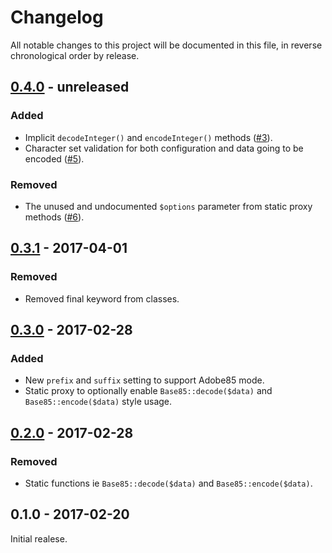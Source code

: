 # Changelog

All notable changes to this project will be documented in this file, in reverse chronological order by release.

## [0.4.0](https://github.com/tuupola/base85/compare/0.3.1...0.4.0) - unreleased

### Added
- Implicit `decodeInteger()` and `encodeInteger()` methods ([#3](https://github.com/tuupola/base85/pull/3/files)).
- Character set validation for both configuration and data going to be encoded ([#5](https://github.com/tuupola/base85/pull/5/files)).

### Removed
- The unused and undocumented `$options` parameter from static proxy methods ([#6](https://github.com/tuupola/base85/pull/6/files)).


## [0.3.1](https://github.com/tuupola/base85/compare/0.3.0...0.3.1) - 2017-04-01

### Removed
- Removed final keyword from classes.

## [0.3.0](https://github.com/tuupola/base85/compare/0.2.0...0.3.0) - 2017-02-28

### Added
- New `prefix` and `suffix` setting to support Adobe85 mode.
- Static proxy to optionally enable `Base85::decode($data)` and `Base85::encode($data)` style usage.

## [0.2.0](https://github.com/tuupola/base85/compare/0.1.0...0.2.0) - 2017-02-28

### Removed
- Static functions ie `Base85::decode($data)` and `Base85::encode($data)`.

## 0.1.0 - 2017-02-20

Initial realese.
